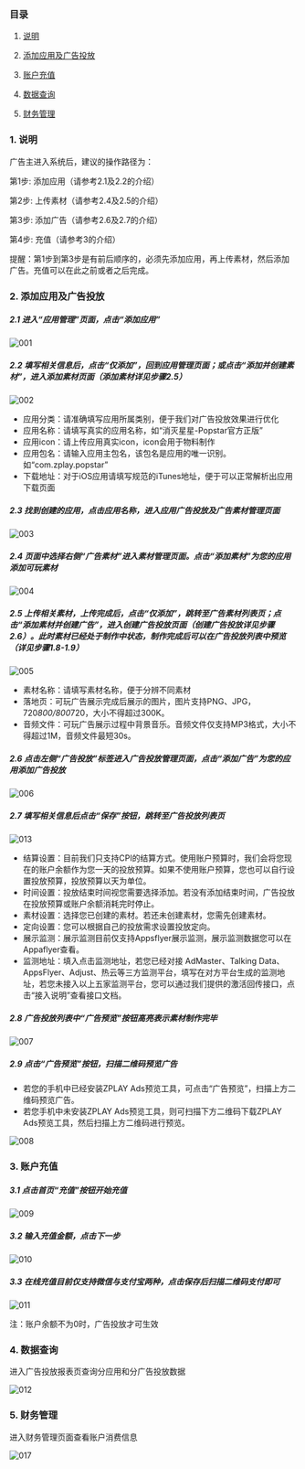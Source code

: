 ### 目录
1. [说明](#1-说明)

2. [添加应用及广告投放](#2-添加应用及广告投放)

3. [账户充值](#3-账户充值)

4. [数据查询](#4-数据查询)

5. [财务管理](#5-财务管理)

### 1. 说明
广告主进入系统后，建议的操作路径为：

第1步: 添加应用（请参考2.1及2.2的介绍）

第2步: 上传素材（请参考2.4及2.5的介绍）

第3步: 添加广告（请参考2.6及2.7的介绍）

第4步: 充值（请参考3的介绍）

提醒：第1步到第3步是有前后顺序的，必须先添加应用，再上传素材，然后添加广告。充值可以在此之前或者之后完成。

### 2. 添加应用及广告投放

##### 2.1 进入“应用管理”页面，点击“添加应用”

![001](adimgscn/001.png)

##### 2.2 填写相关信息后，点击“仅添加”，回到应用管理页面；或点击“添加并创建素材”，进入添加素材页面（添加素材详见步骤2.5）

![002](adimgscn/014.png)

- 应用分类：请准确填写应用所属类别，便于我们对广告投放效果进行优化
- 应用名称：请填写真实的应用名称，如“消灭星星-Popstar官方正版”
- 应用icon：请上传应用真实icon，icon会用于物料制作
- 应用包名：请输入应用主包名，该包名是应用的唯一识别。如“com.zplay.popstar”
- 下载地址：对于iOS应用请填写规范的iTunes地址，便于可以正常解析出应用下载页面


##### 2.3 找到创建的应用，点击应用名称，进入应用广告投放及广告素材管理页面

![003](adimgscn/003.png)

##### 2.4 页面中选择右侧“广告素材”进入素材管理页面。点击“添加素材”为您的应用添加可玩素材

![004](adimgscn/004.png)

##### 2.5 上传相关素材，上传完成后，点击“仅添加”，跳转至广告素材列表页；点击“添加素材并创建广告”，进入创建广告投放页面（创建广告投放详见步骤2.6）。此时素材已经处于制作中状态，制作完成后可以在广告投放列表中预览（详见步骤1.8-1.9）

![005](adimgscn/015.png)

- 素材名称：请填写素材名称，便于分辨不同素材
- 落地页：可玩广告展示完成后展示的图片，图片支持PNG、JPG，720*800/800*720，大小不得超过300K。
- 音频文件：可玩广告展示过程中背景音乐。音频文件仅支持MP3格式，大小不得超过1M，音频文件最短30s。

##### 2.6 点击左侧“广告投放”标签进入广告投放管理页面，点击“添加广告”为您的应用添加广告投放

![006](adimgscn/006.png)

##### 2.7 填写相关信息后点击“保存”按钮，跳转至广告投放列表页

![013](adimgscn/016.png)

- 结算设置：目前我们只支持CPI的结算方式。使用账户预算时，我们会将您现在的账户余额作为您一天的投放预算。如果不使用账户预算，您也可以自行设置投放预算，投放预算以天为单位。
- 时间设置：投放结束时间视您需要选择添加。若没有添加结束时间，广告投放在投放预算或账户余额消耗完时停止。
- 素材设置：选择您已创建的素材。若还未创建素材，您需先创建素材。
- 定向设置：您可以根据自己的投放需求设置投放定向。
- 展示监测：展示监测目前仅支持Appsflyer展示监测，展示监测数据您可以在Appaflyer查看。
- 监测地址：填入点击监测地址，若您已经对接 AdMaster、Talking Data、AppsFlyer、Adjust、热云等三方监测平台，填写在对方平台生成的监测地址，若您未接入以上五家监测平台，您可以通过我们提供的激活回传接口，点击“接入说明”查看接口文档。

##### 2.8 广告投放列表中“广告预览”按钮高亮表示素材制作完毕

![007](adimgscn/007.png)

##### 2.9 点击“广告预览”按钮，扫描二维码预览广告
- 若您的手机中已经安装ZPLAY Ads预览工具，可点击“广告预览”，扫描上方二维码预览广告。
- 若您手机中未安装ZPLAY Ads预览工具，则可扫描下方二维码下载ZPLAY Ads预览工具，然后扫描上方二维码进行预览。

![008](adimgscn/008.png)


### 3. 账户充值

##### 3.1 点击首页“充值”按钮开始充值

![009](adimgscn/009.png)

##### 3.2 输入充值金额，点击下一步

![010](adimgscn/010.png)

##### 3.3 在线充值目前仅支持微信与支付宝两种，点击保存后扫描二维码支付即可

![011](adimgscn/011.png)

注：账户余额不为0时，广告投放才可生效

### 4. 数据查询

进入广告投放报表页查询分应用和分广告投放数据

![012](adimgscn/012.png)

### 5. 财务管理

进入财务管理页面查看账户消费信息

![017](adimgscn/017.png)
